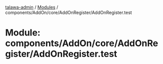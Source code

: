 [talawa-admin](../README.md) / [Modules](../modules.md) / components/AddOn/core/AddOnRegister/AddOnRegister.test

# Module: components/AddOn/core/AddOnRegister/AddOnRegister.test
